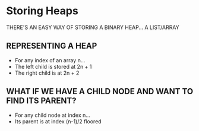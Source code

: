 # Storing Heaps

THERE'S AN EASY WAY OF STORING A BINARY HEAP...
A LIST/ARRAY

## REPRESENTING A HEAP
- For any index of an array n...
- The left child is stored at 2n + 1
- The right child is at 2n + 2

## WHAT IF WE HAVE A CHILD NODE AND WANT TO FIND ITS PARENT?
- For any child node at index  n...
- Its parent is at index (n-1)/2 floored

